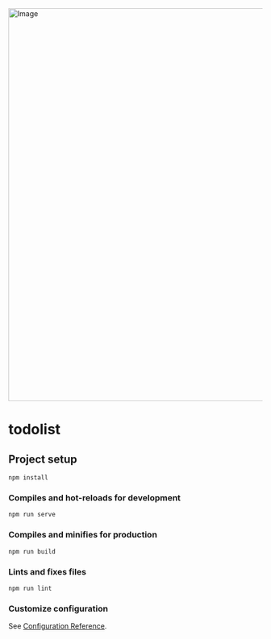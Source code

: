 <img width="727" height="780" alt="Image" src="https://github.com/user-attachments/assets/5a7a1e62-c9fe-40ff-8dc9-e8e157df40b4" />

# todolist

## Project setup
```
npm install
```

### Compiles and hot-reloads for development
```
npm run serve
```

### Compiles and minifies for production
```
npm run build
```

### Lints and fixes files
```
npm run lint
```

### Customize configuration
See [Configuration Reference](https://cli.vuejs.org/config/).

